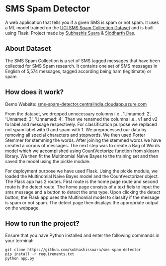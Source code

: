 # SMS Spam Detector

A web application that tells you if a given SMS is spam or not spam. It uses a ML model trained on the [UCI SMS Spam Collection Dataset](https://www.kaggle.com/datasets/uciml/sms-spam-collection-dataset) and is built using Flask. Project made by [Subhashis Suara](https://www.subhashissuara.com/) & [Siddharth Das](https://www.linkedin.com/in/siddharth-das-2108at).

## About Dataset

The SMS Spam Collection is a set of SMS tagged messages that have been collected for SMS Spam research. It contains one set of SMS messages in English of 5,574 messages, tagged according being ham (legitimate) or spam.

## How does it work?

Demo Website: [sms-spam-detector.centralindia.cloudapp.azure.com](http://sms-spam-detector.centralindia.cloudapp.azure.com:5000)

From the dataset, we dropped unnecessary columns i.e., 'Unnamed: 2', 'Unnamed: 3', 'Unnamed: 4'. Then we renamed the columns i.e., v1 and v2 to label and message respectively. For classification purpose we replaced not spam label with 0 and spam with 1. We preprocessed our data by removing all special characters and stopwords. We then used Porter Stemmer for stemming the words. After joining the stemmed words we have created a corpus of messages. The next step was to create a Bag of Words model which we accomplished using CountVectorize function from sklearn library. We then fit the Multinomial Naive Bayes to the training set and then saved the model using the pickle module.

For deployment purpose we have used Flask. Using the pickle module, we loaded the Multinomial Naive Bayes model and the CountVectorizer object. The Flask app has 2 routes. First route is the home page route and second route is the detect route. The home page consists of a text fiels to input the sms message and a button to detect the sms type. Upon clicking the detect button, the Flask app uses the Multinomial model to classify if the message is spam or not spam. The detect page then displays the appropriate output on the webpage.

## How to run the project?

Ensure that you have Python installed and enter the following commands in your terminal:

```
git clone https://github.com/subhashissuara/sms-spam-detector
pip install -r requirements.txt
python app.py
```
